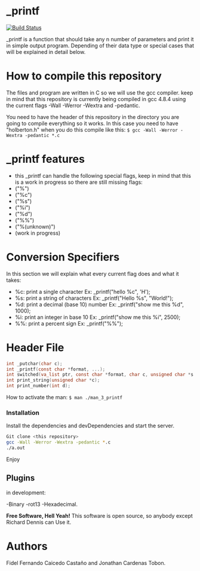 # _printf


[![Build Status](https://travis-ci.org/joemccann/dillinger.svg?branch=master)](https://travis-ci.org/joemccann/dillinger)

_printf is a function that should take any n number of parameters and print it in simple output program. Depending of their data type or special cases that will be explained in detail below.

# How to compile this repository
The files  and program are written in C so we will use the gcc compiler. keep in mind that this repository is currently being compiled in gcc 4.8.4 using the current flags  -Wall -Werror -Wextra and -pedantic.

You need to have the header of this repository in the directory you are going to compile everything so it works. In this case you need to have "holberton.h" when you do this compile like this:
```$ gcc -Wall -Werror -Wextra -pedantic *.c```

# _printf features
  - this _printf can handle the following special flags, keep in mind that this is a work in progress so there are still missing flags:
  - ("%")
  - ("%c")
  - ("%s")
  - ("%i")
  - ("%d")
  - ("%%")
  - ("%(unknown)")
  - (work in progress)
# Conversion Specifiers
In this section we will explain  what every current flag does and what it takes:
- %c: print a single character Ex: _printf("hello %c", 'H'); 
- %s: print a string of characters Ex: _printf("Hello %s", "World!"); 
- %d: print a decimal (base 10) number Ex: _printf("show me this %d", 1000); 
- %i: print an integer in base 10 Ex: _printf("show me this %i", 2500); 
- %%: print a percent sign Ex: _printf("%%"); 


# Header File
```C
int _putchar(char c);
int _printf(const char *format, ...);
int switched(va_list ptr, const char *format, char c, unsigned char *s, int d);
int print_string(unsigned char *c);
int print_number(int d);
```
How to activate the man:
```$ man ./man_3_printf```


### Installation

Install the dependencies and devDependencies and start the server.

```sh
Git clone <this repository>
gcc -Wall -Werror -Wextra -pedantic *.c
./a.out
```
Enjoy
## Plugins
in development:

-Binary
-rot13
-Hexadecimal.
 
**Free Software, Hell Yeah!**
This software is open source, so anybody except Richard Dennis can Use it.
# Authors
Fidel Fernando Caicedo Castaño and Jonathan Cardenas Tobon.
